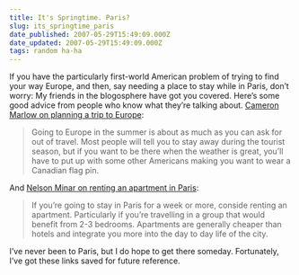 ```yaml
---
title: It's Springtime. Paris?
slug: its_springtime_paris
date_published: 2007-05-29T15:49:09.000Z
date_updated: 2007-05-29T15:49:09.000Z
tags: random ha-ha
---
```


If you have the particularly first-world American problem of trying to find your way Europe, and then, say needing a place to stay while in Paris, don’t worry: My friends in the blogosphere have got you covered. Here’s some good advice from people who know what they’re talking about.
[Cameron Marlow on planning a trip to Europe](http://overstated.net/2007/05/23/planning-a-trip-to-europe):

> Going to Europe in the summer is about as much as you can ask for out of travel. Most people will tell you to stay away during the tourist season, but if you want to be there when the weather is great, you’ll have to put up with some other Americans making you want to wear a Canadian flag pin.

And [Nelson Minar on renting an apartment in Paris](http://www.somebits.com/weblog/paris2007/apartment-rental-in-paris.html):

> If you’re going to stay in Paris for a week or more, conside renting an apartment. Particularly if you’re travelling in a group that would benefit from 2-3 bedrooms. Apartments are generally cheaper than hotels and integrate you more into the day to day life of the city.

I’ve never been to Paris, but I do hope to get there someday. Fortunately, I’ve got these links saved for future reference.
